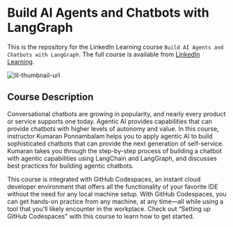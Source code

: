 # Build AI Agents and Chatbots with LangGraph
This is the repository for the LinkedIn Learning course `Build AI Agents and Chatbots with LangGraph`. The full course is available from [LinkedIn Learning][lil-course-url].

![lil-thumbnail-url]

## Course Description

<p>Conversational chatbots are growing in popularity, and nearly every product or service supports one today. Agentic AI provides capabilities that can provide chatbots with higher levels of autonomy and value. In this course, instructor Kumaran Ponnambalam helps you to apply agentic AI to build sophisticated chatbots that can provide the next generation of self-service. Kumaran takes you through the step-by-step process of building a chatbot with agentic capabilities using LangChain and LangGraph, and discusses best practices for building agentic chatbots.</p>

<p>This course is integrated with GitHub Codespaces, an instant cloud developer environment that offers all the functionality of your favorite IDE without the need for any local machine setup. With GitHub Codespaces, you can get hands-on practice from any machine, at any time—all while using a tool that you’ll likely encounter in the workplace. Check out “Setting up GitHub Codespaces" with this course to learn how to get started.</p>


[0]: # (Replace these placeholder URLs with actual course URLs)

[lil-course-url]: https://www.linkedin.com/learning/build-ai-agents-and-chatbots-with-langgraph
[lil-thumbnail-url]: https://media.licdn.com/dms/image/v2/D4D0DAQG43w2UoFGhqA/learning-public-crop_675_1200/B4DZSa0e5nG4Ac-/0/1737764237244?e=2147483647&v=beta&t=UXmQzVGx5Bl45kFaiIPMtIv7FGkn5fR8fMOFwfoTF0k

